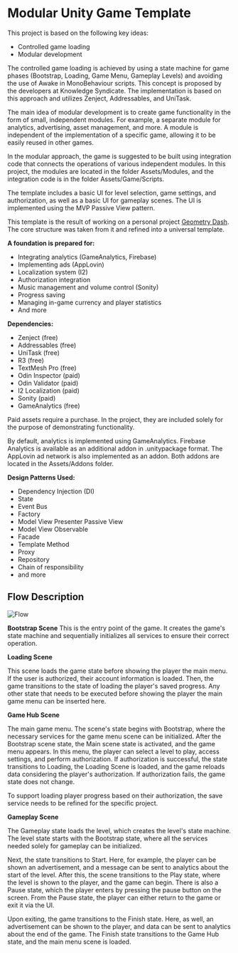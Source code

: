 # Modular Unity Game Template

This project is based on the following key ideas:
- Controlled game loading
- Modular development

The controlled game loading is achieved by using a state machine for game phases (Bootstrap, Loading, Game Menu, Gameplay Levels) and avoiding the use of Awake in MonoBehaviour scripts. This concept is proposed by the developers at Knowledge Syndicate. The implementation is based on this approach and utilizes Zenject, Addressables, and UniTask.

The main idea of modular development is to create game functionality in the form of small, independent modules. For example, a separate module for analytics, advertising, asset management, and more. A module is independent of the implementation of a specific game, allowing it to be easily reused in other games.

In the modular approach, the game is suggested to be built using integration code that connects the operations of various independent modules. In this project, the modules are located in the folder Assets/Modules, and the integration code is in the folder Assets/Game/Scripts.

The template includes a basic UI for level selection, game settings, and authorization, as well as a basic UI for gameplay scenes. The UI is implemented using the MVP Passive View pattern.

This template is the result of working on a personal project [Geometry Dash](https://yandex.ru/games/app/378534). The core structure was taken from it and refined into a universal template.


**A foundation is prepared for:**

- Integrating analytics (GameAnalytics, Firebase)
- Implementing ads (AppLovin)
- Localization system (I2)
- Authorization integration
- Music management and volume control (Sonity)
- Progress saving
- Managing in-game currency and player statistics
- And more

**Dependencies:**

- Zenject (free)
- Addressables (free)
- UniTask (free)
- R3 (free)
- TextMesh Pro (free)
- Odin Inspector (paid)
- Odin Validator (paid)
- I2 Localization (paid)
- Sonity (paid)
- GameAnalytics (free)

Paid assets require a purchase. In the project, they are included solely for the purpose of demonstrating functionality.

By default, analytics is implemented using GameAnalytics. Firebase Analytics is available as an additional addon in .unitypackage format. The AppLovin ad network is also implemented as an addon. Both addons are located in the Assets/Addons folder.

**Design Patterns Used:**

- Dependency Injection (DI)
- State
- Event Bus
- Factory
- Model View Presenter Passive View
- Model View Observable
- Facade
- Template Method
- Proxy
- Repository
- Chain of responsibility
- and more

## Flow Description
![Flow](/images/flow-scheme.png)

**Bootstrap Scene**
This is the entry point of the game.
It creates the game's state machine and sequentially initializes all services to ensure their correct operation.

**Loading Scene**

This scene loads the game state before showing the player the main menu. If the user is authorized, their account information is loaded. Then, the game transitions to the state of loading the player's saved progress. Any other state that needs to be executed before showing the player the main game menu can be inserted here.

**Game Hub Scene**

The main game menu. The scene's state begins with Bootstrap, where the necessary services for the game menu scene can be initialized. After the Bootstrap scene state, the Main scene state is activated, and the game menu appears. In this menu, the player can select a level to play, access settings, and perform authorization. If authorization is successful, the state transitions to Loading, the Loading Scene is loaded, and the game reloads data considering the player's authorization. If authorization fails, the game state does not change.

To support loading player progress based on their authorization, the save service needs to be refined for the specific project.

**Gameplay Scene**

The Gameplay state loads the level, which creates the level's state machine. The level state starts with the Bootstrap state, where all the services needed solely for gameplay can be initialized.

Next, the state transitions to Start. Here, for example, the player can be shown an advertisement, and a message can be sent to analytics about the start of the level. After this, the scene transitions to the Play state, where the level is shown to the player, and the game can begin. There is also a Pause state, which the player enters by pressing the pause button on the screen. From the Pause state, the player can either return to the game or exit it via the UI.

Upon exiting, the game transitions to the Finish state. Here, as well, an advertisement can be shown to the player, and data can be sent to analytics about the end of the game. The Finish state transitions to the Game Hub state, and the main menu scene is loaded.
